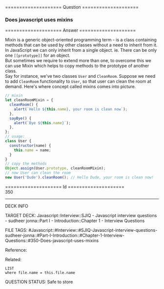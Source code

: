 ==================== Question ====================  

### Does javascript uses mixins  

==================== Answer ====================  

Mixin is a generic object-oriented programming term - is a class containing
methods that can be used by other classes without a need to inherit from it. In
JavaScript we can only inherit from a single object. ie. There can be only one
`[[prototype]]` for an object.  
But sometimes we require to extend more than one, to overcome this we can use
Mixin which helps to copy methods to the prototype of another class.  
Say for instance, we've two classes `User` and `CleanRoom`. Suppose we need to
add `CleanRoom` functionality to `User`, so that user can clean the room at
demand. Here's where concept called mixins comes into picture.

```javascript
// mixin
let cleanRoomMixin = {
  cleanRoom() {
    alert(`Hello ${this.name}, your room is clean now`);
  },
  sayBye() {
    alert(`Bye ${this.name}`);
  },
};
// usage:
class User {
  constructor(name) {
    this.name = name;
  }
}
// copy the methods
Object.assign(User.prototype, cleanRoomMixin);
// now User can clean the room
new User('Dude').cleanRoom(); // Hello Dude, your room is clean now!
```

==================== Id ====================  
350

---

DECK INFO

TARGET DECK: Javascript::Interview::SJIQ - Javascript interview questions - sudheer jonna::Part I - Introduction::Chapter 1 - Interview Questions

FILE TAGS: #Javascript::#Interview::#SJIQ-Javascript-interview-questions-sudheer-jonna::#Part-I-Introduction::#Chapter-1-Interview-Questions::#350-Does-javascript-uses-mixins

Reference:

Related:

```dataview
LIST
where file.name = this.file.name
```

QUESTION STATUS: Safe to store

